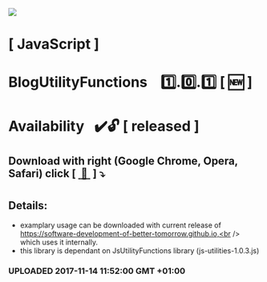 <img src="https://github.com/Dabrowski-Software-Development/BlogUtilityFunctions/blob/master/github_json2sql.png"></img>
# [ JavaScript ]
# BlogUtilityFunctions &nbsp;&nbsp;&nbsp;:one:.:zero:.:one:&nbsp;[&nbsp;:new:&nbsp;]
#
#
# Availability&nbsp;&nbsp;&nbsp;:heavy_check_mark::unlock: [ released ]
## Download with right (Google Chrome, Opera, Safari) click [&nbsp;[ :floppy_disk: ](https://github.com/Dabrowski-Software-Development/BlogUtilityFunctions/blob/master/blog-utilities-1.0.1.js)&nbsp;]&nbsp;:arrow_heading_down:
#
## Details:
 - examplary usage can be downloaded with current release of https://software-development-of-better-tomorrow.github.io,<br /> which uses it internally.
 - this library is dependant on JsUtilityFunctions library (js-utilities-1.0.3.js)

### <strong>UPLOADED 2017-11-14 11:52:00 GMT +01:00</strong>
